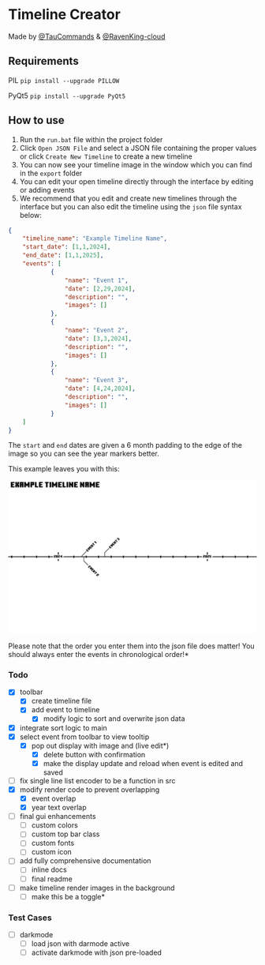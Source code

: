 # Timeline Creator

Made by [@TauCommands](https://github.com/TenCommands) & [@RavenKing-cloud](https://github.com/RavenKing-cloud)

## Requirements

PIL
```pip install --upgrade PILLOW```

PyQt5
```pip install --upgrade PyQt5```

## How to use

1. Run the `run.bat` file within the project folder
2. Click `Open JSON File` and select a JSON file containing the proper values or click `Create New Timeline` to create a new timeline
3. You can now see your timeline image in the window which you can find in the `export` folder
4. You can edit your open timeline directly through the interface by editing or adding events
5. We recommend that you edit and create new timelines through the interface but you can also edit the timeline using the `json` file syntax below:

```json
{
    "timeline_name": "Example Timeline Name",
    "start_date": [1,1,2024],
    "end_date": [1,1,2025],
    "events": [
            {
                "name": "Event 1",
                "date": [2,29,2024],
                "description": "",
                "images": []
            },
            {
                "name": "Event 2",
                "date": [3,3,2024],
                "description": "",
                "images": []
            },
            {
                "name": "Event 3",
                "date": [4,24,2024],
                "description": "",
                "images": []
            }
    ]
}
```

The `start` and `end` dates are given a 6 month padding to the edge of the image so you can see the year markers better.

This example leaves you with this:

![export/example.png](export/example.png)

Please note that the order you enter them into the json file does matter! You should always enter the events in chronological order!*

### Todo

- [x] toolbar
  - [x] create timeline file
  - [x] add event to timeline
    - [x] modify logic to sort and overwrite json data
- [x] integrate sort logic to main
- [x] select event from toolbar to view tooltip
  - [x] pop out display with image and (live edit*)
    - [x] delete button with confirmation
    - [x] make the display update and reload when event is edited and saved
- [ ] fix single line list encoder to be a function in src
- [X] modify render code to prevent overlapping
  - [X] event overlap
  - [X] year text overlap
- [ ] final gui enhancements
  - [ ] custom colors
  - [ ] custom top bar class
  - [ ] custom fonts
  - [ ] custom icon
- [ ] add fully comprehensive documentation
  - [ ] inline docs
  - [ ] final readme
- [ ] make timeline render images in the background
  - [ ] make this be a toggle*

### Test Cases

- [ ] darkmode
  - [ ] load json with darmode active
  - [ ] activate darkmode with json pre-loaded
